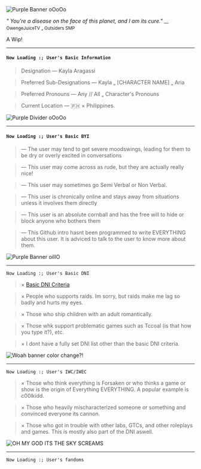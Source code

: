 <img src="https://encrypted-tbn0.gstatic.com/images?q=tbn:ANd9GcR1Bco67qIkIe5j9uXe7_ZdQsRlNNVylnsj_euhz8779Q&s=10" alt="Purple Banner oOoOo" />

*" You're a disease on the face of this planet, and I am its cure."* 
<sub> — OwengeJuiceTV „ Outsiders SMP </sub>

A Wip!
___

#### `Now Loading :; User's Basic Information`

> Designation — Kayla Aragassi

> Preferred Sub-Designations — Kayla „ [CHARACTER NAME] „ Aria

> Preferred Pronouns — Any // All „ Character's Pronouns

> Current Location — 🇵🇭 × Philippines.

<img src="https://encrypted-tbn0.gstatic.com/images?q=tbn:ANd9GcRfW_PsTqmqEAKjM-oE3m_Acrd42-9-_7haupwrUmP9Sw&s=10" alt="Purple Divider oOoOo" />

---

#### `Now Loading :; User's Basic BYI`

> — The user may tend to get severe moodswings, leading for them to be dry or overly excited in conversations

> — This user may come across as rude, but they are actually really nice!

> — This user may sometimes go Semi Verbal or Non Verbal.

> — This user is chronically online and stays away from situations unless it involves them directly 

> — This user is an absolute cornball and has the free will to hide or block anyone who bothers them

> — This Github intro hasnt been programmed to write EVERYTHING about this user. It is adviced to talk to the user to know more about them.

<img src="https://encrypted-tbn0.gstatic.com/images?q=tbn:ANd9GcTAUeIZ_3FDWMhxEG8QFj1HNraDpnMXwH0fwvQvWy1LTw&s=10" alt="Purple Banner oiIIO">

---

`Now Loading :; User's Basic DNI`

> × [Basic DNI Criteria](https://dni-criteria.carrd.co/)

> × People who supports raids. Im sorry, but raids make me lag so badly and hurts my eyes.

> × Those who ship children with an adult romantically.

> × Those whk support problematic games such as Tccoal (is that how you type it?), etc.

> × I dont have a fully set DNI list other than the basic DNI criteria.

<img src="https://encrypted-tbn0.gstatic.com/images?q=tbn:ANd9GcRJ1cDRF_8v6xr9D3s2HaI7elL6Q7wcxf81YZJckNfJWA&s=10" alt="Woah banner color change?!">

---

`Now Loading :; User's IWC/IWEC`

> × Those who think everything is Forsaken or who thinks a game or show is the origin of Everything EVERYTHING. A popular example is c00lkidd.

> × Those who heavily mischaracterized someone or something and convinced everyone its cannon.

> × Those who got in trouble with other labs, GTCs, and other roleplays and games. This is mostly also part of the DNI aswell.

<img src="https://encrypted-tbn0.gstatic.com/images?q=tbn:ANd9GcRhL-MDr7QqHkfhvCV43FB7bX-GTjM3HN9z1P8kPhdxgQ&s=10" alt="OH MY GOD ITS THE SKY SCREAMS">

---

`Now Loading :; User's fandoms`


